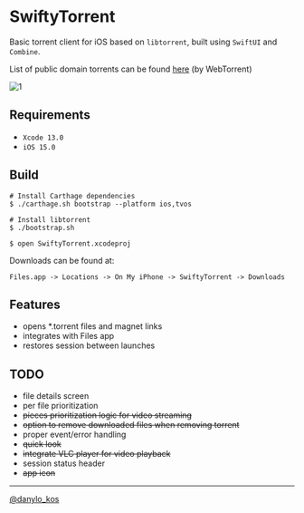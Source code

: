 
# SwiftyTorrent

Basic torrent client for iOS based on `libtorrent`, built using `SwiftUI` and `Combine`.

List of public domain torrents can be found [here](https://webtorrent.io/free-torrents) (by WebTorrent)

![1](Screenshots/1.png)

## Requirements

- `Xcode 13.0`
- `iOS 15.0`

## Build

    # Install Carthage dependencies
    $ ./carthage.sh bootstrap --platform ios,tvos

    # Install libtorrent
    $ ./bootstrap.sh
    
    $ open SwiftyTorrent.xcodeproj

Downloads can be found at:

    Files.app -> Locations -> On My iPhone -> SwiftyTorrent -> Downloads

## Features

- opens *.torrent files and magnet links
- integrates with Files app
- restores session between launches

## TODO

- file details screen
- per file prioritization
- ~~pieces prioritization logic for video streaming~~
- ~~option to remove downloaded files when removing torrent~~
- proper event/error handling
- ~~quick look~~
- ~~integrate VLC player for video playback~~
- session status header
- ~~app icon~~

___
[@danylo_kos](https://twitter.com/danylo_kos)
